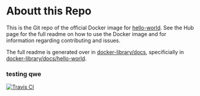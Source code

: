 # Aboutt this Repo

This is the Git repo of the official Docker image for [hello-world](https://registry.hub.docker.com/_/hello-world/). See the Hub page for the full readme on how to use the Docker image and for information regarding contributing and issues.

The full readme is generated over in [docker-library/docs](https://github.com/docker-library/docs), specificially in [docker-library/docs/hello-world](https://github.com/docker-library/docs/tree/master/hello-world).
### testing qwe
[![Travis CI](https://img.shields.io/travis/docker-library/hello-world/master.svg)](https://travis-ci.org/docker-library/hello-world/branches)
